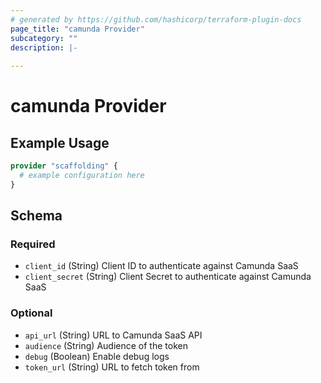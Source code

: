 ```yaml
---
# generated by https://github.com/hashicorp/terraform-plugin-docs
page_title: "camunda Provider"
subcategory: ""
description: |-
  
---
```


# camunda Provider



## Example Usage

```terraform
provider "scaffolding" {
  # example configuration here
}
```

<!-- schema generated by tfplugindocs -->
## Schema

### Required

- `client_id` (String) Client ID to authenticate against Camunda SaaS
- `client_secret` (String) Client Secret to authenticate against Camunda SaaS

### Optional

- `api_url` (String) URL to Camunda SaaS API
- `audience` (String) Audience of the token
- `debug` (Boolean) Enable debug logs
- `token_url` (String) URL to fetch token from
